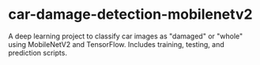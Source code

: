 # car-damage-detection-mobilenetv2
A deep learning project to classify car images as "damaged" or "whole" using MobileNetV2 and TensorFlow. Includes training, testing, and prediction scripts.
